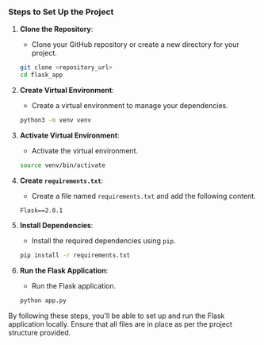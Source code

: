 
### Steps to Set Up the Project

1. **Clone the Repository**:
    - Clone your GitHub repository or create a new directory for your project.
    ```bash
    git clone <repository_url>
    cd flask_app
    ```

2. **Create Virtual Environment**:
    - Create a virtual environment to manage your dependencies.
    ```bash
    python3 -m venv venv
    ```

3. **Activate Virtual Environment**:
    - Activate the virtual environment.
    ```bash
    source venv/bin/activate
    ```

4. **Create `requirements.txt`**:
    - Create a file named `requirements.txt` and add the following content.
    ```plaintext
    Flask==2.0.1
    ```

5. **Install Dependencies**:
    - Install the required dependencies using `pip`.
    ```bash
    pip install -r requirements.txt
    ```

6. **Run the Flask Application**:
    - Run the Flask application.
    ```bash
    python app.py
    ```

By following these steps, you'll be able to set up and run the Flask application locally. Ensure that all files are in place as per the project structure provided.
